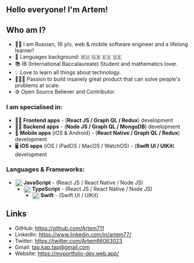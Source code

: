 ## Hello everyone! I'm Artem!

## Who am I?
- 👨‍💻 I am Russian, 16 y/o, web & mobile software engineer and a lifelong learner!
- 📖 Languages background: 🇷🇺 🇬🇧 🇪🇸 🇩🇪
- 📚 IB (International Baccalaureate) Student and mathematics lover.
- 💡 Love to learn all things about technology.
- 👷🏻‍♂️ Passion to build insanely great product that can solve people's problems at scale.
- ⚙ Open Source Believer and Contributor.

### I am specialised in:
-  👨‍💻 **Frontend apps** - (**React JS / Graph QL / Redux**) development
- 👨‍🔬 **Backend apps** - (**Node JS / Graph QL / MongoDB**) development
- 📱 **Mobile apps** (iOS & Android) - (**React Native / Graph QL / Redux**) development
- 🖥️  **iOS apps** (iOS / iPadOS / MacOS / WatchOS) - (**Swift UI / UIKit**) development

### Languages & Frameworks: 
- **JavaScript** <img align="left" alt="javascript" width="20px" src="https://cdn.jsdelivr.net/npm/simple-icons@v3/icons/javascript.svg"/> - (React JS / React Native / Node JS)
- **TypeScript** <img align="left" alt="javascript" width="20px" src="https://cdn.jsdelivr.net/npm/simple-icons@v3/icons/typescript.svg"/> - (React JS / React Native / Node JS)
- **Swift** <img align="left" alt="swift" width="20px" src="https://cdn.jsdelivr.net/npm/simple-icons@v3/icons/swift.svg"/> - (Swift UI / UIKit)

## Links
- GitHub: https://github.com/Artem711
- LinkedIn: https://www.linkedin.com/in/artem77/
- Twitter: https://twitter.com/Artem66063023
- Gmail: tap.kap.tap@gmail.com
- Website: https://myportfolio-dev.web.app/
